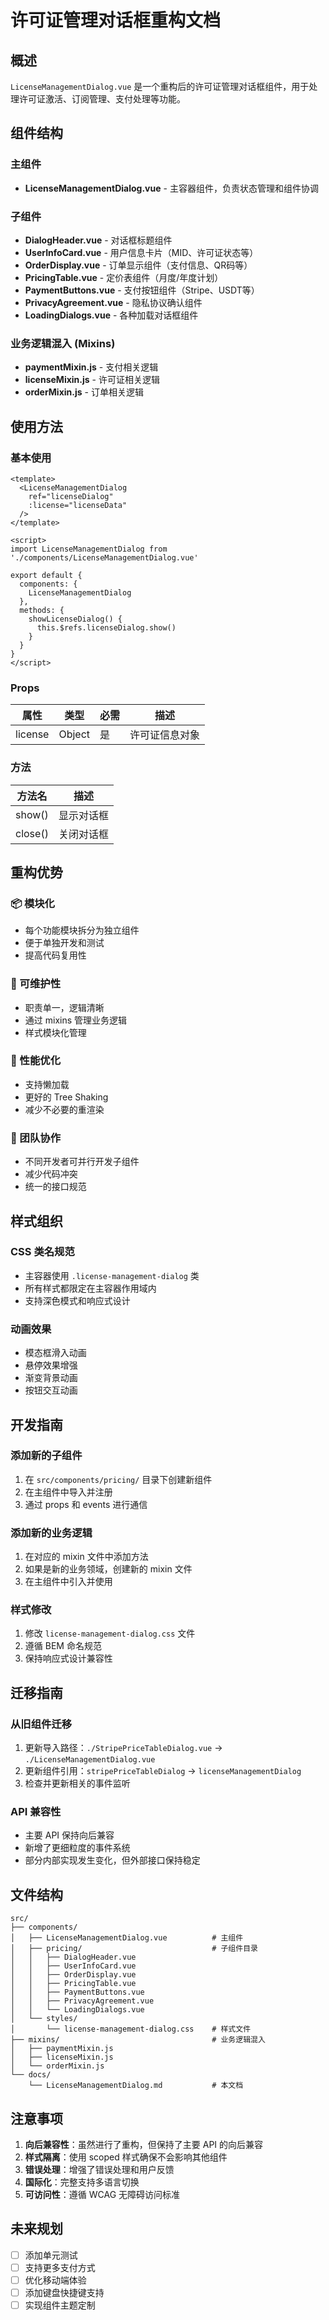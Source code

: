 # 许可证管理对话框重构文档

## 概述

`LicenseManagementDialog.vue` 是一个重构后的许可证管理对话框组件，用于处理许可证激活、订阅管理、支付处理等功能。

## 组件结构

### 主组件

- **LicenseManagementDialog.vue** - 主容器组件，负责状态管理和组件协调

### 子组件

- **DialogHeader.vue** - 对话框标题组件
- **UserInfoCard.vue** - 用户信息卡片（MID、许可证状态等）
- **OrderDisplay.vue** - 订单显示组件（支付信息、QR码等）
- **PricingTable.vue** - 定价表组件（月度/年度计划）
- **PaymentButtons.vue** - 支付按钮组件（Stripe、USDT等）
- **PrivacyAgreement.vue** - 隐私协议确认组件
- **LoadingDialogs.vue** - 各种加载对话框组件

### 业务逻辑混入 (Mixins)

- **paymentMixin.js** - 支付相关逻辑
- **licenseMixin.js** - 许可证相关逻辑
- **orderMixin.js** - 订单相关逻辑

## 使用方法

### 基本使用

```vue
<template>
  <LicenseManagementDialog 
    ref="licenseDialog" 
    :license="licenseData" 
  />
</template>

<script>
import LicenseManagementDialog from './components/LicenseManagementDialog.vue'

export default {
  components: {
    LicenseManagementDialog
  },
  methods: {
    showLicenseDialog() {
      this.$refs.licenseDialog.show()
    }
  }
}
</script>
```

### Props

| 属性 | 类型 | 必需 | 描述 |
|------|------|------|------|
| license | Object | 是 | 许可证信息对象 |

### 方法

| 方法名 | 描述 |
|--------|------|
| show() | 显示对话框 |
| close() | 关闭对话框 |

## 重构优势

### 📦 模块化

- 每个功能模块拆分为独立组件
- 便于单独开发和测试
- 提高代码复用性

### 🔧 可维护性

- 职责单一，逻辑清晰
- 通过 mixins 管理业务逻辑
- 样式模块化管理

### 🚀 性能优化

- 支持懒加载
- 更好的 Tree Shaking
- 减少不必要的重渲染

### 👥 团队协作

- 不同开发者可并行开发子组件
- 减少代码冲突
- 统一的接口规范

## 样式组织

### CSS 类名规范

- 主容器使用 `.license-management-dialog` 类
- 所有样式都限定在主容器作用域内
- 支持深色模式和响应式设计

### 动画效果

- 模态框滑入动画
- 悬停效果增强
- 渐变背景动画
- 按钮交互动画

## 开发指南

### 添加新的子组件

1. 在 `src/components/pricing/` 目录下创建新组件
2. 在主组件中导入并注册
3. 通过 props 和 events 进行通信

### 添加新的业务逻辑

1. 在对应的 mixin 文件中添加方法
2. 如果是新的业务领域，创建新的 mixin 文件
3. 在主组件中引入并使用

### 样式修改

1. 修改 `license-management-dialog.css` 文件
2. 遵循 BEM 命名规范
3. 保持响应式设计兼容性

## 迁移指南

### 从旧组件迁移

1. 更新导入路径：`./StripePriceTableDialog.vue` → `./LicenseManagementDialog.vue`
2. 更新组件引用：`stripePriceTableDialog` → `licenseManagementDialog`
3. 检查并更新相关的事件监听

### API 兼容性

- 主要 API 保持向后兼容
- 新增了更细粒度的事件系统
- 部分内部实现发生变化，但外部接口保持稳定

## 文件结构

```
src/
├── components/
│   ├── LicenseManagementDialog.vue          # 主组件
│   ├── pricing/                             # 子组件目录
│   │   ├── DialogHeader.vue
│   │   ├── UserInfoCard.vue
│   │   ├── OrderDisplay.vue
│   │   ├── PricingTable.vue
│   │   ├── PaymentButtons.vue
│   │   ├── PrivacyAgreement.vue
│   │   └── LoadingDialogs.vue
│   └── styles/
│       └── license-management-dialog.css    # 样式文件
├── mixins/                                  # 业务逻辑混入
│   ├── paymentMixin.js
│   ├── licenseMixin.js
│   └── orderMixin.js
└── docs/
    └── LicenseManagementDialog.md           # 本文档
```

## 注意事项

1. **向后兼容性**：虽然进行了重构，但保持了主要 API 的向后兼容
2. **样式隔离**：使用 scoped 样式确保不会影响其他组件
3. **错误处理**：增强了错误处理和用户反馈
4. **国际化**：完整支持多语言切换
5. **可访问性**：遵循 WCAG 无障碍访问标准

## 未来规划

- [ ] 添加单元测试
- [ ] 支持更多支付方式
- [ ] 优化移动端体验
- [ ] 添加键盘快捷键支持
- [ ] 实现组件主题定制
